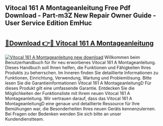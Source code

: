 ## Vitocal 161 A Montageanleitung Free Pdf Download - Part-m3Z New Repair Owner Guide - User Service Edition EmHuc

# <h2><a href="http://df83ue.blite.top/?on=Vitocal+161+A+Montageanleitung">🔗Download 👉🔴 Vitocal 161 A Montageanleitung</a></h2>

[![Vitocal 161 A Montageanleitung new download](https://i.imgur.com/lujVjoI.png)](http://df83ue.blite.top/?on=Vitocal+161+A+Montageanleitung)
Willkommen beim Benutzerhandbuch für Ihr neu erworbenes Vitocal 161 A Montageanleitung. Dieses Handbuch soll Ihnen helfen, die Funktionen und Fähigkeiten Ihres Produkts zu beherrschen. Im Inneren finden Sie detaillierte Informationen zu Funktionen, Einrichtung, Verwendung, Wartung und Problemlösung. Bitte lesen Sie die Garantieinformationen Vitocal 161 A MontageanleitungD Für dieses Produkt gilt eine umfassende Garantie. Entdecken Sie die Möglichkeiten der Funktionsliste mit Ihrem neuen Vitocal 161 A Montageanleitung. Wir vertrauen darauf, dass das Vitocal 161 A MontageanleitungD eine genaue und detaillierte Ressource für Ihre Bemühungen war, die Besonderheiten Ihres neuen Geräts kennenzulernen. Bei Fragen oder Bedenken wenden Sie sich bitte an unser Kundendienstteam.
